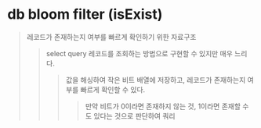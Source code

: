 # db bloom filter (isExist)

> 레코드가 존재하는지 여부를 빠르게 확인하기 위한 자료구조
>
> > select query 레코드를 조회하는 방법으로 구현할 수 있지만 매우 느리다.
> >
> > > 값을 해싱하여 작은 비트 배열에 저장하고, 레코드가 존재하는지 여부를 빠르게 확인할 수 있다.
> > >
> > > > 만약 비트가 0이라면 존재하지 않는 것, 1이라면 존재할 수도 있다는 것으로 판단하여 쿼리
